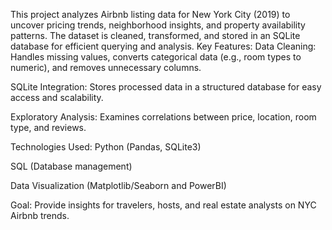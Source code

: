 This project analyzes Airbnb listing data for New York City (2019) to uncover pricing trends, neighborhood insights, and property availability patterns. The dataset is cleaned, transformed, and stored in an SQLite database for efficient querying and analysis.
Key Features:
Data Cleaning: Handles missing values, converts categorical data (e.g., room types to numeric), and removes unnecessary columns.

SQLite Integration: Stores processed data in a structured database for easy access and scalability.

Exploratory Analysis: Examines correlations between price, location, room type, and reviews.

Technologies Used:
Python (Pandas, SQLite3)

SQL (Database management)

Data Visualization (Matplotlib/Seaborn and PowerBI)

Goal: Provide insights for travelers, hosts, and real estate analysts on NYC Airbnb trends.
